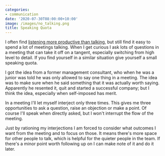 ```yaml
---
categories:
- communication
date: '2020-07-30T08:00:00+10:00'
image: /images/no_talking.png
title: Speaking Quota
---
```


I often find [listening more productive than talking](/listening), but still find it easy to spend a lot of meetings talking.
When I get curious I ask lots of questions in a meeting that can take it off on a tangent, especially switching from high level to detail.
If you find yourself in a similar situation give yourself a small speaking quota.

I got the idea from a former management consultant, who when he was a junior was told he was only allowed to say one thing in a meeting.
The idea was to make sure when he said something that it was actually worth saying.
Apparently he resented it, quit and started a successful company; but I think the idea, especially when self-imposed has merit.

In a meeting I'll let myself interject only three times.
This gives me three opportunities to ask a question, raise an objection or make a point.
Of course I'll speak when directly asked, but I won't interrupt the flow of the meeting.

Just by rationing my interjections I am forced to consider what outcomes I want from the meeting and to focus on those.
It means there's more space for other people to talk, which is helpful for the quieter people in the team.
If there's a minor point worth following up on I can make note of it and do it later.